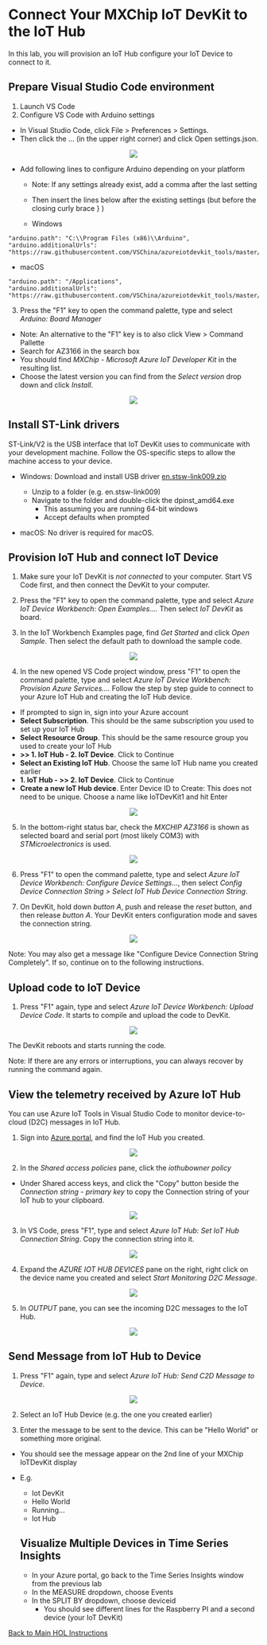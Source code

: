 # Connect Your MXChip IoT DevKit to the IoT Hub
In this lab, you will provision an IoT Hub configure your IoT Device to connect to it. 

## Prepare Visual Studio Code environment

1. Launch VS Code
2. Configure VS Code with Arduino settings

* In Visual Studio Code, click File > Preferences > Settings. 
* Then click the ... (in the upper right corner) and click Open settings.json. 

<p align="center">
  <img src="/HOL/IOTHubPiHackathon/images/MXChipIotDevKit_user-settings-arduino.png" />
</p>

* Add following lines to configure Arduino depending on your platform
  * Note: If any settings already exist, add a comma after the last setting
  * Then insert the lines below after the existing settings (but before the closing curly brace } )
  
  * Windows
```
"arduino.path": "C:\\Program Files (x86)\\Arduino",
"arduino.additionalUrls": "https://raw.githubusercontent.com/VSChina/azureiotdevkit_tools/master/package_azureboard_index.json"
```
* macOS
```
"arduino.path": "/Applications",
"arduino.additionalUrls": "https://raw.githubusercontent.com/VSChina/azureiotdevkit_tools/master/package_azureboard_index.json"
```
<!--
* Ubuntu
  * Replace the {username} placeholder below with your username
```
"arduino.path": "/home/{username}/Downloads/arduino-1.8.8",
"arduino.additionalUrls": "https://raw.githubusercontent.com/VSChina/azureiotdevkit_tools/master/package_azureboard_index.json"
```
-->

3.  Press the "F1" key to open the command palette, type and select *Arduino: Board Manager*
* Note: An alternative to the "F1" key is to also click View > Command Pallette
* Search for AZ3166 in the search box
* You should find *MXChip - Microsoft Azure IoT Developer Kit* in the resulting list.
* Choose the latest version you can find from the *Select version* drop down and click *Install*.


<p align="center">
  <img src="/HOL/IOTHubPiHackathon/images/MXChipIotDevKit_install-az3166-sdk.png" />
</p>

## Install ST-Link drivers

ST-Link/V2 is the USB interface that IoT DevKit uses to communicate with your development machine. Follow the OS-specific steps to allow the machine access to your device.

* Windows: Download and install USB driver 
[en.stsw-link009.zip](/HOL/IOTHubPiHackathon/en.stsw-link009.zip)
  * Unzip to a folder (e.g. en.stsw-link009)
  * Navigate to the folder and double-click the dpinst_amd64.exe 
     * This assuming you are running 64-bit windows
     * Accept defaults when prompted

* macOS: No driver is required for macOS.
<!--
* Ubuntu: Run the following in terminal and log out and log in for the group change to take effect:

```
# Copy the default rules. This grants permission to the group 'plugdev'
sudo cp ~/.arduino15/packages/AZ3166/tools/openocd/0.10.0/linux/contrib/60-openocd.rules /etc/udev/rules.d/
sudo udevadm control --reload-rules

# Add yourself to the group 'plugdev'
# Logout and log back in for the group to take effect
sudo usermod -a -G plugdev $(whoami)
```
-->

## Provision IoT Hub and connect IoT Device

1. Make sure your IoT DevKit is *not connected* to your computer. Start VS Code first, and then connect the DevKit to your computer.

2. Press the "F1" key to open the command palette, type and select *Azure IoT Device Workbench: Open Examples....* Then select *IoT DevKit* as board.

3. In the IoT Workbench Examples page, find *Get Started* and click *Open Sample*. Then select the default path to download the sample code.

<p align="center">
  <img src="/HOL/IOTHubPiHackathon/images/MXChipIotDevKit_open-sample.png" />
</p>

4. In the new opened VS Code project window, press "F1" to open the command palette, type and select *Azure IoT Device Workbench: Provision Azure Services....* Follow the step by step guide to connect to your Azure IoT Hub and creating the IoT Hub device.
  * If prompted to sign in, sign into your Azure account
  * **Select Subscription**.  This should be the same subscription you used to set up your IoT Hub
  * **Select Resource Group**.  This should be the same resource group you used to create your IoT Hub
  * **>> 1. IoT Hub - 2. IoT Device**. Click to Continue
  * **Select an Existing IoT Hub**. Choose the same IoT Hub name you created earlier
  * **1. IoT Hub - >> 2. IoT Device**. Click to Continue
  * **Create a new IoT Hub device**. Enter Device ID to Create: This does not need to be unique.  Choose a name like IoTDevKit1 and hit Enter

<p align="center">
  <img src="/HOL/IOTHubPiHackathon/images/MXChipIotDevKit_cloud-provision.png" />
</p>

5. In the bottom-right status bar, check the *MXCHIP AZ3166* is shown as selected board and serial port (most likely COM3) with *STMicroelectronics* is used. 

<p align="center">
  <img src="/HOL/IOTHubPiHackathon/images/MXChipIotDevKit_select-com.png" />
</p>

6. Press "F1" to open the command palette, type and select *Azure IoT Device Workbench: Configure Device Settings...*, then select *Config Device Connection String > Select IoT Hub Device Connection String*.

7. On DevKit, hold down *button A*, push and release the *reset* button, and then release *button A*. Your DevKit enters configuration mode and saves the connection string. 

<p align="center">
  <img src="/HOL/IOTHubPiHackathon/images/MXChipIotDevKit_connection-string.png" />
</p>

Note: You may also get a message like "Configure Device Connection String Completely". If so, continue on to the following instructions.

## Upload code to IoT Device

1. Press "F1" again, type and select *Azure IoT Device Workbench: Upload Device Code*. It starts to compile and upload the code to DevKit. 

<p align="center">
  <img src="/HOL/IOTHubPiHackathon/images/MXChipIotDevKit_arduino-upload.png" />
</p>

The DevKit reboots and starts running the code.

Note: If there are any errors or interruptions, you can always recover by running the command again.

<!--
## Create Consumer Groups

Consumer groups are a key element in Azure event ingestion services that allow consuming applications with a separate view of the event stream. Each consuming application can use the groups to read the streaming data independently at their own pace and with their own offet. These consumer groups will be created in advance but will be used later in this lab.

1. Open the [Azure Portal](https://portal.azure.com/) tab and navigate to your IoT Hub service that you provisioned above
  - Click the *resource group* icon -> click the name of the resource group you created above -> click the IoT Hub service
      <p align="center">
         <img src="/HOL/IOTHubPiHackathon/images/ResourceGroupForIoTHub.JPG" /> 
      </p>

2. Under the "Settings" subsection, select "Built-In endpoints"
3. Find the "Events" endpoint
4. In the settings page that appears below "Events", add the following consumer groups in the "Create new consumer group" text box.  If mulitple people are using the same IoT Hub, append your initials to the consumer group name so that each user gets their own groups.
  - "deviceexplorer"
  - "asa"
      <p align="center">
         <img src="/HOL/IOTHubPiHackathon/images/consumerGroups.jpg" /> 
      </p>
3. Click "Save"
-->

## View the telemetry received by Azure IoT Hub

You can use Azure IoT Tools in Visual Studio Code to monitor device-to-cloud (D2C) messages in IoT Hub.

1. Sign into [Azure portal](https://portal.azure.com), and find the IoT Hub you created. 

<p align="center">
  <img src="/HOL/IOTHubPiHackathon/images/MXChipIotDevKit_azure-iot-hub-portal.png" />
</p>

2. In the *Shared access policies* pane, click the *iothubowner policy*
  * Under Shared access keys, and click the "Copy" button beside the *Connection string - primary key* to copy the Connection string of your IoT hub to your clipboard.  

<p align="center">
  <img src="/HOL/IOTHubPiHackathon/images/MXChipIotDevKit_azure-portal-conn-string.png" />
</p>

3. In VS Code, press "F1", type and select *Azure IoT Hub: Set IoT Hub Connection String*. Copy the connection string into it. 

<p align="center">
  <img src="/HOL/IOTHubPiHackathon/images/MXChipIotDevKit_set-iothub-connection-string.png" />
</p>

4. Expand the *AZURE IOT HUB DEVICES* pane on the right, right click on the device name you created and select *Start Monitoring D2C Message*.

<p align="center">
  <img src="/HOL/IOTHubPiHackathon/images/MXChipIotDevKit_monitor-d2c.png" />
</p>

5. In *OUTPUT* pane, you can see the incoming D2C messages to the IoT Hub.

<p align="center">
  <img src="/HOL/IOTHubPiHackathon/images/MXChipIotDevKit_d2c-output.png" />
</p>

## Send Message from IoT Hub to Device

1. Press "F1" again, type and select *Azure IoT Hub: Send C2D Message to Device*. 

<p align="center">
  <img src="/HOL/IOTHubPiHackathon/images/MXChipIotDevKit_send_c2d.png" />
</p>

2. Select an IoT Hub Device (e.g. the one you created earlier)

3. Enter the message to be sent to the device.  This can be "Hello World" or something more original.
* You should see the message appear on the 2nd line of your MXChip IoTDevKit display
* E.g.
  * Iot DevKit
  * Hello World
  * Running...
  * Iot Hub
  
  ## Visualize Multiple Devices in Time Series Insights
  
  * In your Azure portal, go back to the Time Series Insights window from the previous lab
  * In the MEASURE dropdown, choose Events
  * In the SPLIT BY dropdown, choose deviceid
    * You should see different lines for the Raspberry PI and a second device (your IoT DevKit)

[Back to Main HOL Instructions](/HOL/IOTHubPiHackathon/README.md)
